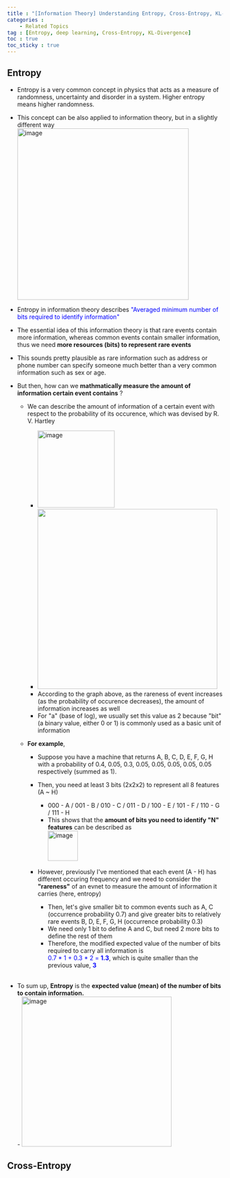 ```yaml
---
title : "[Information Theory] Understanding Entropy, Cross-Entropy, KL-Divergence"
categories : 
    - Related Topics
tag : [Entropy, deep learning, Cross-Entropy, KL-Divergence]
toc : true
toc_sticky : true
---
```


## Entropy
- Entropy is a very common concept in physics that acts as a measure of randomness, uncertainty and disorder in a system. Higher entropy means higher randomness.
- This concept can be also applied to information theory, but in a slightly different way<br/>
    <img width="400" alt="image" src="https://user-images.githubusercontent.com/92680829/175291173-3092d2c5-2951-41ea-8a48-09f48169da58.png">
    
- Entropy in information theory describes <span style="color:blue">"Averaged minimum number of bits required to identify information"</span>
- The essential idea of this information theory is that rare events contain more information, whereas common events contain smaller information, thus we need **more resources (bits) to represent rare events**
- This sounds pretty plausible as rare information such as address or phone number can specify someone much better than a very common information such as sex or age.

- But then, how can we **mathmatically measure the amount of information certain event contains** ?
    - We can describe the amount of information of a certain event with respect to the probability of its occurence, which was devised by R. V. Hartley 
        - <img width="180" alt="image" src="https://user-images.githubusercontent.com/92680829/175305691-fc7c5902-5567-4b9f-a33a-0a5133e94a6e.png">
        - <img src="https://user-images.githubusercontent.com/92680829/175309488-29035751-9d20-4059-a7f1-b04c29c54266.png" width="420">
        - According to the graph above, as the rareness of event increases (as the probability of occurence decreases), the amount of information increases as well 
        - For "a" (base of log), we usually set this value as 2 because "bit" (a binary value, either 0 or 1) is commonly used as a basic unit of information

    - **For example**, 
        - Suppose you have a machine that returns A, B, C, D, E, F, G, H with a probability of 0.4, 0.05, 0.3, 0.05, 0.05, 0.05, 0.05, 0.05 respectively (summed as 1). 
        - Then, you need at least 3 bits (2x2x2) to represent all 8 features (A ~ H) 
            - 000 - A / 001 - B / 010 - C / 011 - D / 100 - E / 101 - F / 110 - G / 111 - H
            - This shows that the **amount of bits you need to identify "N" features** can be described as<br/> 
                <img width="70" alt="image" src="https://user-images.githubusercontent.com/92680829/175296381-0d61454a-3052-4a99-851b-14959aa906be.png">
            
       
        - However, previously I've mentioned that each event (A - H) has different occuring frequency and we need to consider the **"rareness"** of an evnet to measure the amount of information it carries (here, entropy) 
            - Then, let's give smaller bit to common events such as A, C (occurrence probability 0.7) and give greater bits to relatively rare events B, D, E, F, G, H (occurrence probability 0.3)
            - We need only 1 bit to define A and C, but need 2 more bits to define the rest of them
            - Therefore, the modified expected value of the number of bits required to carry all information is<br/> <span style="color:blue">0.7 * 1 + 0.3 * 2 = **1.3**</span>, which is quite smaller than the previous value, <span style="color:blue">**3**</span>
    
    <br/>
- To sum up, **Entropy** is the **expected value (mean) of the number of bits to contain information.**<br/>
       - <img width="350" alt="image" src="https://user-images.githubusercontent.com/92680829/175301389-2e17a0fa-d968-4384-b705-705ebf02a3e5.png">
        
        
## Cross-Entropy
